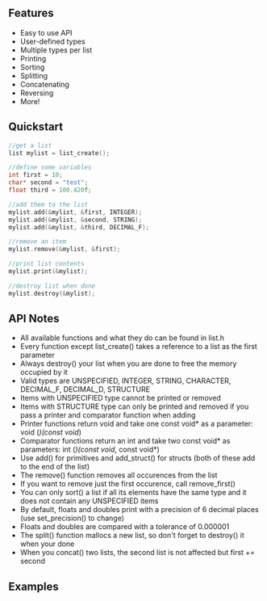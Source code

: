 ## Features
* Easy to use API
* User-defined types
* Multiple types per list
* Printing
* Sorting
* Splitting
* Concatenating
* Reversing
* More!

## Quickstart
```c
//get a list
list mylist = list_create();

//define some variables
int first = 10;
char* second = "test";
float third = 100.420f;

//add them to the list
mylist.add(&mylist, &first, INTEGER);
mylist.add(&mylist, &second, STRING);
mylist.add(&mylist, &third, DECIMAL_F);

//remove an item
mylist.remove(&mylist, &first);

//print list contents
mylist.print(&mylist);

//destroy list when done
mylist.destroy(&mylist);
```
## API Notes
* All available functions and what they do can be found in list.h
* Every function except list_create() takes a reference to a list as the first parameter
* Always destroy() your list when you are done to free the memory occupied by it
* Valid types are UNSPECIFIED, INTEGER, STRING, CHARACTER, DECIMAL_F, DECIMAL_D, STRUCTURE
* Items with UNSPECIFIED type cannot be printed or removed
* Items with STRUCTURE type can only be printed and removed if you pass a printer and comparator function when adding
* Printer functions return void and take one const void* as a parameter: void (*)(const void*)
* Comparator functions return an int and take two const void* as parameters: int (*)(const void*, const void*)
* Use add() for primitives and add_struct() for structs (both of these add to the end of the list)
* The remove() function removes all occurences from the list
* If you want to remove just the first occurence, call remove_first()
* You can only sort() a list if all its elements have the same type and it does not contain any UNSPECIFIED items
* By default, floats and doubles print with a precision of 6 decimal places (use set_precision() to change)
* Floats and doubles are compared with a tolerance of 0.000001
* The split() function mallocs a new list, so don't forget to destroy() it when your done
* When you concat() two lists, the second list is not affected but first += second

## Examples
